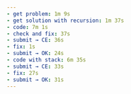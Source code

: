 ```yaml
---
- get problem: 1m 9s
- get solution with recursion: 1m 37s
- code: 7m 1s
- check and fix: 37s
- submit → CE: 36s
- fix: 1s
- submit → OK: 24s
- code with stack: 6m 35s
- submit → CE: 33s
- fix: 27s
- submit → OK: 31s
---
```

